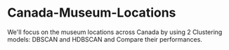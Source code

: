 # Canada-Museum-Locations
We'll focus on the museum locations across Canada by using 2 Clustering models: DBSCAN and HDBSCAN and Compare their performances.

